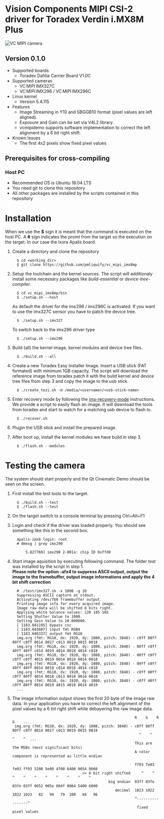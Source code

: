 # Vision Components MIPI CSI-2 driver for Toradex Verdin i.MX8M Plus
![VC MIPI camera](https://www.vision-components.com/fileadmin/external/documentation/hardware/VC_MIPI_Camera_Module/VC_MIPI_Camera_Module_Hardware_Operating_Manual-Dateien/mipi_sensor_front_back.png)

## Version 0.1.0
* Supported boards
  * Toradex Dahlia Carrier Board V1.0C
* Supported cameras 
  * VC MIPI IMX327C
  * VC MIPI IMX296 / VC MIPI IMX296C
* Linux kernel 
  * Version 5.4.115
* Features
  * Image Streaming in Y10 and SBGGB10 format (pixel values are left aligned).
  * Exposure and Gain can be set via V4L2 library.
  * vcmipidemo supports software implementation to correct the left alignment by a 6 bit right shift.
* Known Issues
  * The first 4x2 pixels show fixed pixel values

## Prerequisites for cross-compiling
### Host PC
* Recommended OS is Ubuntu 18.04 LTS
* You need git to clone this repository
* All other packages are installed by the scripts contained in this repository

# Installation
When we use the **$** sign it is meant that the command is executed on the host PC. A **#** sign indicates the promt from the target so the execution on the target. In our case the Ixora Apalis board.

1. Create a directory and clone the repository   
   ```
     $ cd <working_dir>
     $ git clone https://github.com/pmliquify/vc_mipi_imx8mp
   ```

2. Setup the toolchain and the kernel sources. The script will additionaly install some necessary packages like *build-essential* or *device-tree-compiler*.
   ```
     $ cd vc_mipi_imx8mp/bin
     $ ./setup.sh --host
   ```
   As default the driver for the imx296 / imx296C is activated. If you want to use the imx327C sensor you have to patch the device tree.
   ```
     $ ./setup.sh --imx327
   ```
   To switch back to the imx296 driver type
   ```
     $ ./setup.sh --imx296
   ```

3. Build (all) the kernel image, kernel modules and device tree files.
   ```
     $ ./build.sh --all
   ```

4. Create a new Toradex Easy Installer Image. Insert a USB stick (FAT formated) with minimum 1GB capacity. The script will download the reference image from toradex patch it with the build kernel and device tree files from step 3 and copy the image to the usb stick.
   ```
     $ ./create_tezi.sh -m /media/<username>/<usb-stick-name>
   ```

5. Enter recovery mode by following the [imx-recovery-mode](https://developer.toradex.com/knowledge-base/imx-recovery-mode) instructions.   
We provide a script to easily flash an image. It will download the tools from toradex and start to watch for a matching usb device to flash to.
   ```
     $ ./recover.sh
   ```

6. Plugin the USB stick and install the prepared image.

7. After boot up, install the kernel modules we have build in step 3.
   ```
     $ ./flash.sh --modules
   ```

# Testing the camera
The system should start properly and the Qt Cinematic Demo should be seen on the screen.   

1. First install the test tools to the target.
   ```
     $ ./build.sh --test
     $ ./flash.sh --test
   ```

2. On the target switch to a console terminal by pressing Ctrl+Alt+F1

3. Login and check if the driver was loaded properly. You should see something like this in the second box.
   ```
     apalis-imx8 login: root
     # dmesg | grep imx290
   ```
   ```
         5.827769] imx290 2-001a: chip ID 0xffd0
   ```

4. Start image aquisition by executing following command. The folder *test* was installed by the script in step 1.   
   **Please note the option -afx4 to suppress ASCII output, output the image to the framebuffer, output image informations and apply the 4 bit shift correction**
   ```
     # ./test/imx327.sh -x 1000 -g 10
     Suppressing ASCII capture at stdout.
     Activating /dev/fb0 framebuffer output.
     Printing image info for every acquired image.
     Image raw data will be shifted 6 bits right.
     Applying white balance values: 120 185 165
     Setting Shutter Value to 1000.
     Setting Gain Value to 10.000000.
     [ 1183.681195] bypass csc
     [ 1183.683607] input fmt RGB4
     [ 1183.686337] output fmt RG10
     img.org (fmt: RG10, dx: 1920, dy: 1080, pitch: 3840) - c0ff 80ff 80ff c0ff 8014 8017 c013 0019 0015 0018 
     img.org (fmt: RG10, dx: 1920, dy: 1080, pitch: 3840) - 00ff c0ff 40ff 40ff c014 4019 4014 8018 4014 c018 
     img.org (fmt: RG10, dx: 1920, dy: 1080, pitch: 3840) - 00ff c0ff c0ff c0ff 4015 0019 0014 8018 0014 0018 
     img.org (fmt: RG10, dx: 1920, dy: 1080, pitch: 3840) - 00ff c0ff 40ff 40ff 8014 8018 c014 8018 4014 c018 
     img.org (fmt: RG10, dx: 1920, dy: 1080, pitch: 3840) - c0ff 80ff c0ff 80ff 4014 0018 c013 8018 8014 0018 
     img.org (fmt: RG10, dx: 1920, dy: 1080, pitch: 3840) - c0ff 40ff c0ff 80ff 8014 0019 4015 4018 8014 4019
     ...
   ```

5. The image information output shows the first 20 byte of the image raw data. In your application you have to correct the left alignment of the pixel values by a 6 bit right shift while debayering the raw image data.
   ```
                                                           R    G    R    G    ...
    img.org (fmt: RG10, dx: 1920, dy: 1080, pitch: 3840) - c0ff 80ff 80ff c0ff 8014 8017 c013 0019 0015 0018 
                                                             ^    ^    ^    ^  ...
                                                           This are the MSBs (most significant bits)
                                                           A color component is represented as little endian
                                                  
                                                           ff03 fe03 fe03 ff03 5200 5e00 4f00 6400 0054 0060
                                   >> 6 bit right shifted     ^    ^    ^    ^    ^    ^    ^    ^    ^    ^
                                               big endian  03ff 03fe 03fe 03ff 0052 005e 004f 0064 5400 6000
                                                  decimal  1023 1022 1022 1023   82   94   79  100   84   96
                                                           ^-----------------^
                                                            fixed pixel values
   ```
